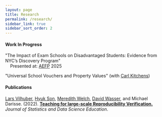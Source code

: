 ```yaml
---
layout: page
title: Research
permalink: /research/
sidebar_link: true
sidebar_sort_order: 2
---
```



#### Work In Progress

"The Impact of Exam Schools on Disadvantaged Students: Evidence from NYC’s Discovery Program" <br>
<span>
&nbsp;&nbsp;&nbsp;&nbsp;Presented at: [AEFP](https://aefpweb.org) 2025
</span>

"Universal School Vouchers and Property Values" (with [Carl Kitchens](https://sites.google.com/site/kitchct/))

#### Publications

[Lars Vilhuber](https://www.vilhuber.com/lars/), [Hyuk Son](https://hyukhson.github.io), [Meredith Welch](https://www.meredithswelch.com), [David Wasser](https://www.davidnwasser.com), and Michael Darisse. (2022). [**Teaching for large-scale Reproducibility Verification.**](https://doi.org/10.1080/26939169.2022.2074582) *Journal of Statistics and Data Science Education*.
